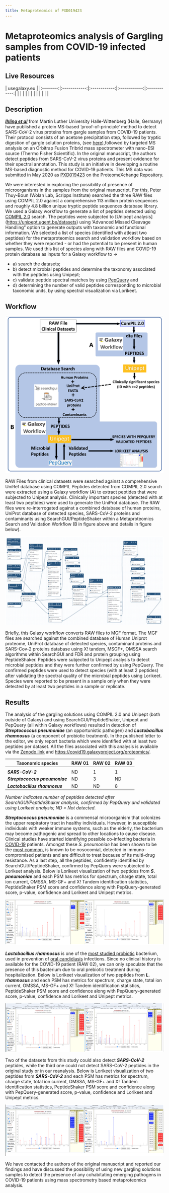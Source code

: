 ```yaml
---
title: Metaproteomics of PXD019423
---
```


# Metaproteomics analysis of Gargling samples from COVID-19 infected patients

## Live Resources

| usegalaxy.eu |
|:--------:|:------------:|:------------:|:------------:|:------------:|
| <FlatShield label="data library" message="view" href="https://usegalaxy.eu/library/list#folders/F61b36ed9cec77ec5" alt="Raw data from data library" /> |
| <FlatShield label="Input data" message="view" href="https://usegalaxy.eu/u/galaxyp/h/pr-2020-00822a-inputs-for-pxd019423-metaproteomics-search-12052020" alt="Raw data plus auxillary data" /> |
| <FlatShield label="ComPIL2.0 Analysis" message="view" href="https://usegalaxy.eu/u/galaxyp/h/pr-2020-00822a-pxd019423-compil-20-analysis" alt="ComPIL2.0 Analysis" /> |
| <FlatShield label="Result history" message="view" href="https://usegalaxy.eu/u/galaxyp/h/pr-2020-00822a-outputs-pxd019423-metaproteomics-search-12052020
" alt="Galaxy history" /> |
| <FlatShield label="workflow" message="run" href="https://usegalaxy.eu/u/galaxyp/w/pr-2020-00822a-pxd019423metaproteomics-workflow-12052020" alt="Galaxy workflow" /> |
| <FlatShield label="ComPIL2.0_output_processing_workflow" message="run" href="https://usegalaxy.eu/u/galaxyp/w/pr-2020-00822a-compil-20-output-processing-to-distinct-peptides-pxd019423---17-columns" alt="ComPIL2.0_output_processing_workflow" /> |


## Description

[**_Ihling et al_**](https://pubs.acs.org/doi/10.1021/acs.jproteome.0c00280)  from Martin Luther University Halle-Wittenberg (Halle, Germany) have published a protein MS-based ‘proof-of-principle’ method to detect SARS-CoV-2 virus proteins from gargle samples from COVID-19 patients. Their protocol consists of an acetone precipitation step, followed by tryptic digestion of gargle solution proteins, (see [here](../PXD018682/)),followed by targeted MS analysis on an Orbitrap Fusion Tribrid mass spectrometer with nano-ESI source (Thermo Fisher Scientific). In the original manuscript, the authors detect peptides from SARS-CoV-2 virus proteins and present evidence for their spectral annotation. This study is an initiative in developing a routine MS-based diagnostic method for COVID-19 patients. This MS data was submitted in May 2020 as [PXD019423](http://dx.doi.org/10.6019/PXD019423) on the ProteomeXchange Repository.

We were interested in exploring the possibility of presence of microorganisms in the samples from the original manuscript. For this, Peter Thuy-Boun (Wolan Lab, Scripps Institute) searched the three RAW files using COMPIL 2.0 against a comprehensive 113 million protein sequences and roughly 4.8 billion unique tryptic peptide sequences database library. We used a Galaxy workflow to generate a list of peptides detected using [COMPIL 2.0](https://pubs.acs.org/doi/10.1021/acs.jproteome.8b00722) search. The peptides were subjected to [Unipept analysis] (https://unipept.ugent.be/datasets) using ‘Advanced Missed Cleavage Handling” option to generate outputs with taxonomic and functional information. We selected a list of species (identified with atleast two peptides) for the metaproteomics search and validation workflow based on whether they were reported - or had the potential to be present in human samples. We used this list of species along with RAW files and COVID-19 protein database as inputs for a Galaxy workflow to ->
- a) search the datasets; 
- b) detect microbial peptides and determine the taxonomy associated with the peptides using Unipept; 
- c) validate peptide spectral matches by using [PepQuery](https://genome.cshlp.org/content/29/3/485.full) and 
- d) determining the number of valid peptides corresponding to microbial taxonomic units, by using spectral visualization via Lorikeet.


## Workflow


![](./img/wf1.png)

RAW Files from clinical datasets were searched against a comprehensive UniRef database using COMPIL Peptides detected from COMPIL 2.0 search were extracted using a Galaxy workflow (A) to extract peptides that were subjected to Unipept analysis. Clinically important species (detected with at least two peptides) were used to generate the UniProt database. The RAW files were re-interrogated against a combined database of human proteins, UniProt database of detected species, SARS-CoV-2 proteins and contaminants using SearchGUI/PeptideShaker within a Metaproteomics Search and Validation Workflow (B in figure above and details in figure below).   

![](./img/wf2.png)

Briefly, this Galaxy workflow converts RAW files to MGF format. The MGF files are searched against the combined database of Human Uniprot proteome, UniProt database of detected species, contaminant proteins and SARS-Cov-2 proteins database using X! tandem, MSGF+, OMSSA search algorithms within SearchGUI and FDR and protein grouping using PeptideShaker. Peptides were subjected to Unipept analysis to detect microbial peptides and they were further confirmed by using PepQuery. The confirmed peptides were used to detect species (with at least 2 peptides) after validating the spectral quality of the microbial peptides using Lorikeet. Species were reported to be present in a sample only when they were detected by at least two peptides in a sample or replicate.



## Results
The analysis of the gargling solutions using COMPIL 2.0 and Unipept (both outside of Galaxy) and using SearchGUI/PeptideShaker, Unipept and PepQuery (all within Galaxy workflows) resulted in detection of **_Streptococcus pneumoniae_** (an opportunistic pathogen) and **_Lactobacillus rhamnosus_** (a component of probiotic treatment). In the published letter to the editor, we only report bacteria which were identified with at least two peptides per dataset.
All the files associated with this analysis is available via the [Zenodo link]() and https://covid19.galaxyproject.org/proteomics/.


| Taxonomic species        | RAW 01 | RAW 02 | RAW 03 |
|--------------------------|--------|--------|--------|
|                          |        |        |        |
| **_SARS-CoV-2_**               |   ND   |    1   |    1   |
| **_Streptococcus pneumoniae_** |   ND   |    3   |   ND   |
| **_Lactobacillus rhamnosus_**  |   ND   |   ND   |    8   |

*Number indicates number of peptides detected after SearchGUI/PeptideShaker analysis, confirmed by PepQuery and validated using Lorikeet analysis; ND = Not detected.*




 **_Streptococcus pneumoniae_** is a commensal microorganism that colonizes the upper respiratory tract in healthy individuals. However, in susceptible individuals with weaker immune systems, such as the elderly, the bacterium may become pathogenic and spread to other locations to cause disease. Clinical studies have started identifying possible co-infecting bacteria in [COVID-19](https://pubmed.ncbi.nlm.nih.gov/32408156/) patients. Amongst these *S. pneumoniae* has been shown to be the [most common](https://www.ncbi.nlm.nih.gov/pmc/articles/PMC7245213/), is known to be nosocomial, detected in immuno-compromised patients and are difficult to treat because of its multi-drug resistance.
As a last step, all the peptides, confidently identified by SearchGUI/PeptideShaker, confirmed by PepQuery were subjected to Lorikeet analysis. Below is Lorikeet visualization of two peptides from **_S. pneumoniae_** and each PSM has metrics for spectrum, charge state, total ion current, OMSSA, MS-GF+ and X! Tandem identification statistics, PeptideShaker PSM score and confidence along with PepQuery-generated score, p-value, confidence and Lorikeet and Unipept metrics.


![](./img/SP.png)



**_Lactobacillus rhamnosus_** is one of the [most studied probiotic](https://onlinelibrary.wiley.com/doi/abs/10.1111/j.1601-0825.2007.01386.x) bacterium, used in prevention of [oral candidiasis](https://doi.org/10.1177/154405910708600204) infections. Since no clinical history is available for the COVID-19 patient (RAW 02), we can only speculate that the presence of this bacterium due to oral prebiotic treatment during hospitalization.  Below is Lorikeet visualization of two peptides from **_L. rhamnosus_** and each PSM has metrics for spectrum, charge state, total ion current, OMSSA, MS-GF+ and X! Tandem identification statistics, PeptideShaker PSM score and confidence along with PepQuery-generated score, p-value, confidence and Lorikeet and Unipept metrics.


![](./img/LR.png)



Two of the datasets from this study could also detect **_SARS-CoV-2_** peptides, while the third one could not detect SARS-CoV-2 peptides in the original study or in our reanalysis. Below is Lorikeet visualization of two peptides from **_SARS-CoV-2_** and each PSM has metrics for spectrum, charge state, total ion current, OMSSA, MS-GF+ and X! Tandem identification statistics, PeptideShaker PSM score and confidence along with PepQuery-generated score, p-value, confidence and Lorikeet and Unipept metrics.



![](./img/COV2.png)



We have contacted the authors of the original manuscript and reported our findings and have discussed the possibility of using new gargling solutions samples to detect the presence of any cohabitating emerging pathogens in COVID-19 patients using mass spectrometry based metaproteomics analysis.


